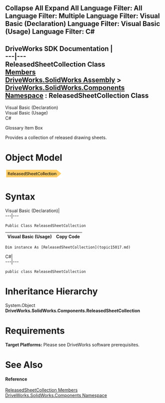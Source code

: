        

 Collapse All Expand All  Language Filter: All  Language Filter: Multiple  Language Filter: Visual Basic (Declaration) Language Filter: Visual Basic (Usage) Language Filter: C#  
---  
DriveWorks SDK Documentation  |   
---|---  
ReleasedSheetCollection Class   
[Members](topic15018.md)   
[DriveWorks.SolidWorks Assembly](topic13342.md) > [DriveWorks.SolidWorks.Components Namespace](topic13925.md) : ReleasedSheetCollection Class  
---  
  
Visual Basic (Declaration)    
Visual Basic (Usage)    
C# 

Glossary Item Box

Provides a collection of released drawing sheets. 

# Object Model

![](dotnetdiagramimages/image856.png)

# Syntax

Visual Basic (Declaration)|   
---|---  
      
    
    Public Class ReleasedSheetCollection   
  
Visual Basic (Usage)| Copy Code  
---|---  
      
    
    Dim instance As [ReleasedSheetCollection](topic15017.md)  
  
C#|   
---|---  
      
    
    public class ReleasedSheetCollection   
  
# Inheritance Hierarchy

System.Object  
**DriveWorks.SolidWorks.Components.ReleasedSheetCollection**  


# Requirements

**Target Platforms:** Please see DriveWorks software prerequisites.

# See Also

#### Reference

[ReleasedSheetCollection Members](topic15018.md)   
[DriveWorks.SolidWorks.Components Namespace](topic13925.md)


